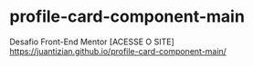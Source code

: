 # profile-card-component-main
Desafio Front-End Mentor
[ACESSE O SITE] https://juantizian.github.io/profile-card-component-main/
